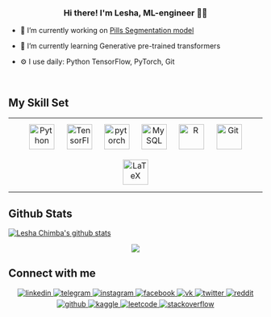 ### <div align="center">Hi there! I'm Lesha, ML-engineer 👨‍💻</div>  
  

- 🔭 I’m currently working on [Pills Segmentation model](https://github.com/seblful/pills-segmentation)  
  

- 🌱 I’m currently learning Generative pre-trained transformers  
  

- ⚙️ I use daily: Python TensorFlow, PyTorch, Git  
  

<br/>  

## My Skill Set  
<table><tr><td valign="top" width="100%">
<div align="center">  
<a href="https://www.python.org/" target="_blank"><img style="margin: 10px" src="https://profilinator.rishav.dev/skills-assets/python-original.svg" alt="Python" height="50" /></a>  
<a href="https://www.tensorflow.org/" target="_blank"><img style="margin: 10px" src="https://profilinator.rishav.dev/skills-assets/tensorflow-icon.svg" alt="TensorFlow" height="50" /></a>  
<a href="https://pytorch.org/" target="_blank"><img style="margin: 10px" src="https://profilinator.rishav.dev/skills-assets/pytorch-icon.svg" alt="pytorch" height="50" /></a>  
<a href="https://www.mysql.com/" target="_blank"><img style="margin: 10px" src="https://profilinator.rishav.dev/skills-assets/mysql-original-wordmark.svg" alt="MySQL" height="50" /></a>  
<a href="https://www.r-project.org/" target="_blank"><img style="margin: 10px" src="https://profilinator.rishav.dev/skills-assets/r.svg" alt="R" height="50" /></a>  
<a href="https://github.com/" target="_blank"><img style="margin: 10px" src="https://profilinator.rishav.dev/skills-assets/git-scm-icon.svg" alt="Git" height="50" /></a>
<a href="https://www.latex-project.org/" target="_blank"><img style="margin: 10px" src="https://profilinator.rishav.dev/skills-assets/latex.png" alt="LaTeX" height="50" /></a>
</div>
</td></tr></table>  


## Github Stats  
<a href="https://github.com/seblful/seblful"><img align="center" src="https://github-readme-stats.vercel.app/api?username=seblful&show_icons=true&include_all_commits=true&theme=buefy&hide_border=true" alt="Lesha Chimba's github stats" /></a> 


<div align="center">
<img src="https://komarev.com/ghpvc/?username=seblful&&style=flat-square" align="center" />
</div>  
<div align="center"></div>

## Connect with me  
<div align="center">
</a>
<a href="https://linkedin.com/in/leshachimba" target="_blank">
<img src=https://img.shields.io/badge/linkedin-%231E77B5.svg?&style=for-the-badge&logo=linkedin&logoColor=white alt=linkedin style="margin-bottom: 5px;" />
 </a>
<a href="https://t.me/seblful" target="_blank">
<img src=https://img.shields.io/badge/Telegram-2CA5E0?style=for-the-badge&logo=telegram&logoColor=white alt=telegram style="margin-bottom: 5px;" />
</a>
<a href="https://instagram.com/seblful" target="_blank">
<img src=https://img.shields.io/badge/instagram-%23000000.svg?&style=for-the-badge&logo=instagram&logoColor=white alt=instagram style="margin-bottom: 5px;" />
</a>
<a href="https://www.facebook.com/seblful" target="_blank">
<img src=https://img.shields.io/badge/facebook-%232E87FB.svg?&style=for-the-badge&logo=facebook&logoColor=white alt=facebook style="margin-bottom: 5px;" />
</a>
<a href="https://vk.com/lesha_chimba" target="_blank">
<img src=https://img.shields.io/badge/вконтакте-%232E87FB.svg?&style=for-the-badge&logo=vk&logoColor=white alt=vk style="margin-bottom: 5px;" 
/>
</a>
<a href="https://twitter.com/seblful" target="_blank">
<img src=https://img.shields.io/badge/twitter-%2300acee.svg?&style=for-the-badge&logo=twitter&logoColor=white alt=twitter style="margin-bottom: 5px;" 
/>
</a>
<a href="https://www.reddit.com/user/seblful" target="_blank">
<img src=https://img.shields.io/badge/Reddit-FF4500?style=for-the-badge&logo=reddit&logoColor=white alt=reddit style="margin-bottom: 5px;" 
/>
</a>
<a href="https://github.com/seblful" target="_blank">
<img src=https://img.shields.io/badge/github-%2324292e.svg?&style=for-the-badge&logo=github&logoColor=white alt=github style="margin-bottom: 5px;" 
/>
</a>
<a href="https://www.kaggle.com/seblful" target="_blank">
<img src=https://img.shields.io/badge/Kaggle-20BEFF?style=for-the-badge&logo=Kaggle&logoColor=white alt=kaggle style="margin-bottom: 5px;" 
/>
</a>
<a href="https://leetcode.com/seblful/" target="_blank">
<img src=https://img.shields.io/badge/-LeetCode-FFA116?style=for-the-badge&logo=LeetCode&logoColor=black alt=leetcode style="margin-bottom: 5px;" 
/>
</a>
</a>
<a href="https://stackoverflow.com/users/18207073/seblful" target="_blank">
<img src=https://img.shields.io/badge/stackoverflow-%23F28032.svg?&style=for-the-badge&logo=stackoverflow&logoColor=white alt=stackoverflow style="margin-bottom: 5px;" />
</a>


</div> 
